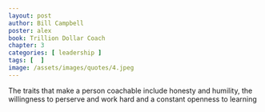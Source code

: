 ```yaml
---
layout: post
author: Bill Campbell
poster: alex
book: Trillion Dollar Coach
chapter: 3
categories: [ leadership ]
tags: [  ]
image: /assets/images/quotes/4.jpeg
---
```

The traits that make a person coachable include 
honesty and humility, 
the willingness to perserve and work hard
and a constant openness to learning